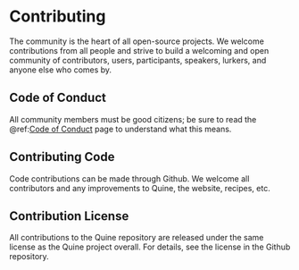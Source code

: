 # Contributing

The community is the heart of all open-source projects. We welcome contributions from all people and strive to build a welcoming and open community of contributors, users, participants, speakers, lurkers, and anyone else who comes by.

## Code of Conduct

All community members must be good citizens; be sure to read the @ref:[Code of Conduct](code_of_conduct.md) page to understand what this means.

## Contributing Code

Code contributions can be made through Github. We welcome all contributors and any improvements to Quine, the website, recipes, etc.

## Contribution License

All contributions to the Quine repository are released under the same license as the Quine project overall. For details, see the license in the Github repository.
